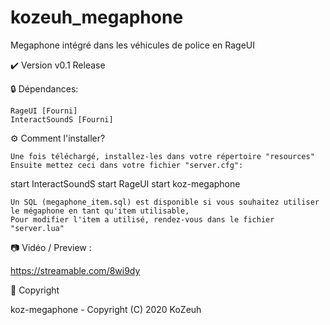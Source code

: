 # kozeuh_megaphone
Megaphone intégré dans les véhicules de police en RageUI

✔️ Version v0.1 Release

🔒 Dépendances:

    RageUI [Fourni]
    InteractSoundS [Fourni]


⚙️ Comment l'installer?

    Une fois téléchargé, installez-les dans votre répertoire "resources"
    Ensuite mettez ceci dans votre fichier "server.cfg":
    
start InteractSoundS
start RageUI
start koz-megaphone


    Un SQL (megaphone_item.sql) est disponible si vous souhaitez utiliser le mégaphone en tant qu'item utilisable,
    Pour modifier l'item a utilisé, rendez-vous dans le fichier "server.lua"


📷 Vidéo / Preview :

https://streamable.com/8wi9dy

🔖 Copyright

koz-megaphone - Copyright (C) 2020 KoZeuh 
